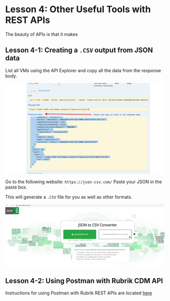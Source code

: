 # Lesson 4: Other Useful Tools with REST APIs

The beauty of APIs is that it makes 

## Lesson 4-1: Creating a `.CSV` output from JSON data

List all VMs using the API Explorer and copy all the data from the response body.

![](/img/image107.png)

Go to the following website: `https://json-csv.com/`
Paste your JSON in the paste box.

This will generate a `.CSV` file for you as well as other formats.

![](/img/image14.png)

## Lesson 4-2: Using Postman with Rubrik CDM API

Instructions for using Postman with Rubrik REST APIs are located [here](https://github.com/rubrikinc/rubrik-postman)